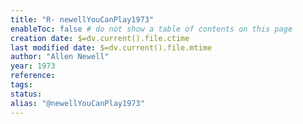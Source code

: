 ```yaml
---
title: "R- newellYouCanPlay1973"
enableToc: false # do not show a table of contents on this page
creation date: $=dv.current().file.ctime
last modified date: $=dv.current().file.mtime
author: "Allen Newell"
year: 1973
reference: 
tags: 
status: 
alias: "@newellYouCanPlay1973"
---
```



